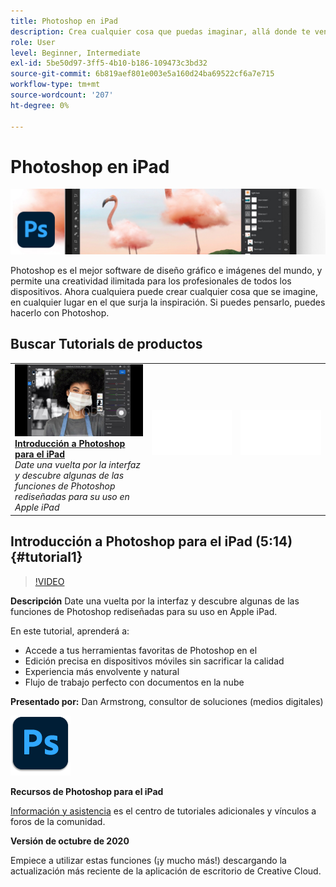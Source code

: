```yaml
---
title: Photoshop en iPad
description: Crea cualquier cosa que puedas imaginar, allá donde te venga la inspiración con Photoshop en iPad
role: User
level: Beginner, Intermediate
exl-id: 5be50d97-3ff5-4b10-b186-109473c3bd32
source-git-commit: 6b819aef801e003e5a160d24ba69522cf6a7e715
workflow-type: tm+mt
source-wordcount: '207'
ht-degree: 0%

---
```


# Photoshop en iPad

![Tutorial Hero Image](../assets/PSoniPad.jpg)

Photoshop es el mejor software de diseño gráfico e imágenes del mundo, y permite una creatividad ilimitada para los profesionales de todos los dispositivos. Ahora cualquiera puede crear cualquier cosa que se imagine, en cualquier lugar en el que surja la inspiración. Si puedes pensarlo, puedes hacerlo con Photoshop.

## Buscar Tutorials de productos

<table style="table-layout:fixed">
<tr>
 <td>
   <a href="photoshopipad.md#tutorial1">
      <img alt="Introducción a Photoshop para el iPad" src="../assets/PSiPad_thumbnail.jpg" />
   </a>
    <div>
   <a href="photoshopipad.md#tutorial1"><strong>Introducción a Photoshop para el iPad</strong></a>
    </div>
    <em>Date una vuelta por la interfaz y descubre algunas de las funciones de Photoshop rediseñadas para su uso en Apple iPad</em>
    <br>
  </td>
  <td>
    <img alt="Separador" src="../assets/Whitespacer.png" />
    <div>
    <br>
  </td>
  <td>
    <img alt="Separador" src="../assets/Whitespacer.png" />
    <div>
    <br>
  </td>
</tr>
</table>

## Introducción a Photoshop para el iPad (5:14) {#tutorial1}

>[!VIDEO](https://video.tv.adobe.com/v/326899?hidetitle=true)

**Descripción**
Date una vuelta por la interfaz y descubre algunas de las funciones de Photoshop rediseñadas para su uso en Apple iPad.

En este tutorial, aprenderá a:
* Accede a tus herramientas favoritas de Photoshop en el
* Edición precisa en dispositivos móviles sin sacrificar la calidad
* Experiencia más envolvente y natural
* Flujo de trabajo perfecto con documentos en la nube

**Presentado por:**
Dan Armstrong, consultor de soluciones (medios digitales)

![Logotipo de Photoshop para el iPad](../assets/ps_appicon_96.png)

**Recursos de Photoshop para el iPad**

[Información y asistencia](https://helpx.adobe.com/support/photoshop.html) es el centro de tutoriales adicionales y vínculos a foros de la comunidad.

**Versión de octubre de 2020**

Empiece a utilizar estas funciones (¡y mucho más!) descargando la actualización más reciente de la aplicación de escritorio de Creative Cloud.
